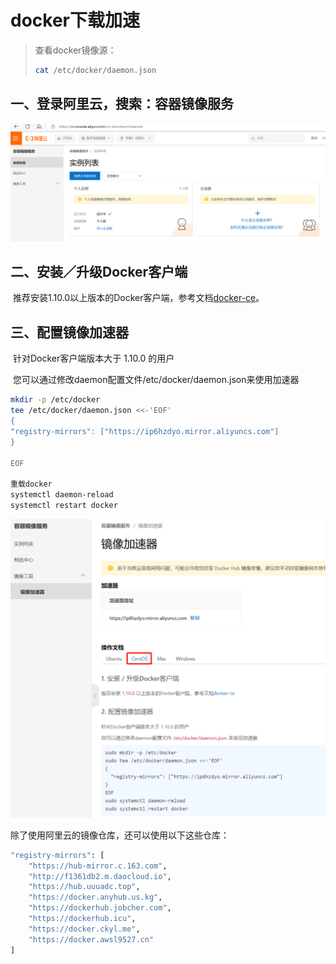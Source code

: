 # docker下载加速



> 查看docker镜像源：
>
> ```bash
> cat /etc/docker/daemon.json
> ```

## **一、登录阿里云，搜索：容器镜像服务**

![image-20240425204956987](https://raw.githubusercontent.com/zyx3721/Picbed/main/blog-images/2024/04/25/4e91a932edc53cd13169db990754337a-image-20240425204956987-0e87b7.png)



## **二、安装／升级Docker客户端**

​		推荐安装1.10.0以上版本的Docker客户端，参考文档[docker-ce](https://yq.aliyun.com/articles/110806)。



## **三、配置镜像加速器**

​		针对Docker客户端版本大于 1.10.0 的用户

​		您可以通过修改daemon配置文件/etc/docker/daemon.json来使用加速器

```bash
mkdir -p /etc/docker
tee /etc/docker/daemon.json <<-'EOF'
{    
"registry-mirrors": ["https://ip6hzdyo.mirror.aliyuncs.com"]
}

EOF

重载docker
systemctl daemon-reload
systemctl restart docker
```

![image-20240425205125415](https://raw.githubusercontent.com/zyx3721/Picbed/main/blog-images/2024/04/25/3d428187eb69aae8445b13df0c9bf298-image-20240425205125415-c508bd.png)

除了使用阿里云的镜像仓库，还可以使用以下这些仓库：

```bash
"registry-mirrors": [
    "https://hub-mirror.c.163.com",
    "http://f1361db2.m.daocloud.io",
    "https://hub.uuuadc.top",
    "https://docker.anyhub.us.kg",
    "https://dockerhub.jobcher.com",
    "https://dockerhub.icu",
    "https://docker.ckyl.me",
    "https://docker.awsl9527.cn"
]
```

